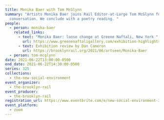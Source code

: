 ```yaml
---
title: Monika Baer with Tom McGlynn
summary: "Artists Monika Baer joins Rail Editor-at-Large Tom McGlynn for a
  conversation. We conclude with a poetry reading. "
people:
  - person: monika-baer
    related_links:
      - text: "Monika Baer: loose change at Greene Naftali, New York "
        url: https://www.greenenaftaligallery.com/exhibition-highlights/monika-baer2
      - text: Exhibition review by Dan Cameron
        url: https://brooklynrail.org/2021/06/artseen/Monika-Baer
  - person: tom-mcglynn
date: 2021-06-22T13:00:00-0500
end_date: 2021-06-22T14:30:00-0500
series: 325
collections:
  - the-new-social-environment
event_organizer:
  - the-brooklyn-rail
event_producer:
  - the-brooklyn-rail
registration_url: https://www.eventbrite.com/e/new-social-environment-325-monika-baer-tickets-160213375519
event_platform:
  - zoom
---
```

